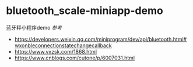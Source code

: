 # bluetooth_scale-miniapp-demo
蓝牙秤小程序demo
*参考*
- https://developers.weixin.qq.com/miniprogram/dev/api/bluetooth.html#wxonbleconnectionstatechangecallback
- https://www.vxzsk.com/1868.html
- https://www.cnblogs.com/cutone/p/6007031.html
